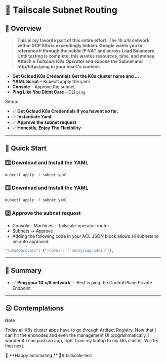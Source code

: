 # 🚀 Tailscale Subnet Routing

## 🌟 Overview  

> **This is my favorite part of this entire effort. The 10.x/8 network within GCP K8s is exceedingly
> hidden. Google wants you to reference it through the public IP NAT and across Load Balancers. Until testing
> is complete, this wastes resources, time, and money. Attach a ___Tailscale K8s Operator___ and expose the
> Subnet and http/https/ping to your heart's content.**

- **Get Gcloud K8s Credentials Get the K8s cluster name and ...**
- **YAML Script** – Kubectl apply the yaml  
- **Console** – Approve the subnet.
- **Ping Like You Didnt Care** - CLI `ping`  

Setup:  
- ✅ **Get Gcloud K8s Credentials if you havent so far.**
- ✅ **Instantiate Yaml**  
- ✅ **Approve the subnet request**  
- ✅ **Honestly, Enjoy The Flexibility**    

---

## 🚀 Quick Start  
### 1️⃣ Download and Install the YAML  
```sh
kubectl apply -f subnet.yaml
```
### 1️⃣ Download and Install the YAML  
```sh
kubectl apply -f subnet.yaml
```
### 2️⃣ Approve the subnet request 
- Console - Machines - Tailscale-operator-router
- Subnets -> Approve
- Adding the following code in your ACL JSON block allows all subnets to be auto approved.
```sh
"autoApprovers": {"routes": ["autogroup:admin"]},
```
---

## 📌 Summary  

- ✅ **Ping your 10.x/8 network** -- Best is ping the Control Plane Private Endpoint  

---
## 😕 Contemplations
> [!NOTE]
> Today all K8s cluster apps have to go through Artifact Registry. Now that I can hit the endnodes and
> even the management UI programmatically, I wonder if I can push an app, right from my laptop to my k8s
> cluster. Will try that next.

🔗 **Happy automating ** 🚀# tailscale-test
